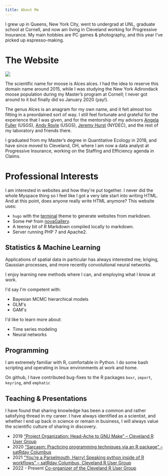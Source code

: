```yaml
---
title: About Me
---
```


I grew up in Queens, New York City, went to undergrad at UNL, graduate school at
Cornell, and now am living in Cleveland working for Progressive Insurance. My
main hobbies are PC games & photography, and this year I've picked up
espresso-making.

# The Website

![](https://upload.wikimedia.org/wikipedia/commons/5/55/Four_Moose.jpg)

The scientific name for moose is Alces alces. I had the idea to reserve this
domain name around 2015, while I was studying the New York Adirondack moose
population during my Master’s program at Cornell; I never got around to it but
finally did so January 2020 (yay!).

The genus Alces is an anagram for my own name, and it felt almost too fitting in
a preordained sort of way. I still feel fortunate and grateful for the
experience that I was given, and for the mentorship of my advisors [Angela
Fuller](https://www.usgs.gov/staff-profiles/angela-fuller) (USGS), [Andy
Royle](https://www.usgs.gov/staff-profiles/andy-royle) (USGS), [Jeremy Hurst](https://www.researchgate.net/scientific-contributions/Jeremy-E-Hurst-2209388610)
(NYDEC), and the rest of my laboratory and friends there.

I graduated from my Master’s degree in Quantitative Ecology in 2018, and have
since moved to Cleveland, OH, where I am now a data analyst at Progressive
Insurance, working on the Staffing and Efficiency agenda in Claims.

# Professional Interests

I am interested in websites and how they're put together. I never did the whole
Myspace thing so I feel like I got a very late start into writing HTML. And at
this point, does anyone really write HTML anymore? This website uses:

- `hugo` with the [terminal](https://github.com/panr/hugo-theme-terminal) theme to generate websites from markdown.
- Some `PHP` from [novaGallery](https://novagallery.org/).
- A teensy bit of R Markdown compiled locally to markdown.
- Server running PHP 7 and Apache2.



## Statistics & Machine Learning

Applications of spatial data in particular has always interested me; kriging,
Gaussian processes, and more recently convolutional neural networks.

I enjoy learning new methods where I can, and employing what I know at work.

I'd say I'm competent with:

- Bayesian MCMC hierarchical models
- GLM's
- GAM's

I'd like to learn more about:

- Time series modeling
- Neural networks

## Programming

I am extremely familiar with R, comfortable in Python. I do some bash scripting
and operating in linux environments at work and home.

On github, I have contributed bug-fixes to the R packages `boxr`, `import`, `keyring`, and `emphatic`

## Teaching & Presentations

I have found that sharing knowledge has been a common and rather satisfying
thread in my career. I have always identified as a scientist, and whether I end
up back in science or remain in business, I will always value the scientific
culture of sharing in discovery.

- 2019 [“Project Organization: Head-Ache to GNU Make” – Cleveland R User Group](https://www.youtube.com/watch?v=dCkHqzotzsQ)
- 2020 [“Sarcasm: Practicing programming techniques via an R package” – satRday Columbus](https://www.youtube.com/watch?v=_ulDpEcjZEA)
- 2021 [“You’re a Parselmouth, Harry! Speaking python inside of R workflows” – satRday Columbus, Cleveland R User Group](https://www.youtube.com/watch?v=rAvPJzCKCCg)
- 2022 - Present [Co-organizer of the Cleveland R User Group](https://www.meetup.com/cleveland-user-group/)
